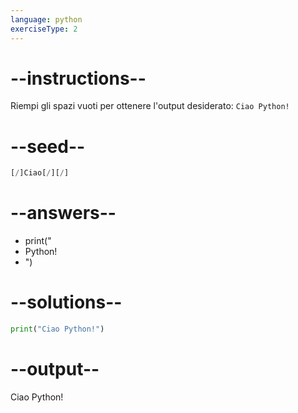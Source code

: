 ```yaml
---
language: python
exerciseType: 2
---
```


# --instructions--

Riempi gli spazi vuoti per ottenere l'output desiderato: `Ciao Python!`

# --seed--

```python
[/]Ciao[/][/]
```

# --answers--

- print("
-  Python!
- ")

# --solutions--

```python
print("Ciao Python!")
```

# --output--

Ciao Python!
